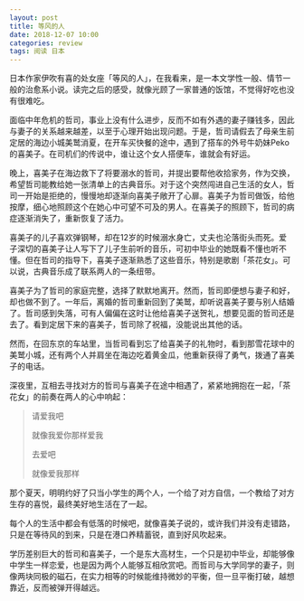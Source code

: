 ```yaml
---
layout: post
title: 等风的人
date: 2018-12-07 10:00
categories: review
tags: 阅读 日本
---
```


日本作家伊吹有喜的处女座「等风的人」，在我看来，是一本文学性一般、情节一般的治愈系小说。读完之后的感受，就像光顾了一家普通的饭馆，不觉得好吃也没有很难吃。

面临中年危机的哲司，事业上没有什么进步，反而不如有外遇的妻子赚钱多，因此与妻子的关系越来越差，以至于心理开始出现问题。于是，哲司请假去了母亲生前定居的海边小城美鹫消夏，在开车买快餐的途中，遇到了搭车的外号牛奶妹Peko的喜美子。在司机们的传说中，谁让这个女人搭便车，谁就会有好运。

晚上，喜美子在海边救下了将要溺水的哲司，并提出要帮他收拾家务，作为交换，希望哲司能教给她一张清单上的古典音乐。对于这个突然闯进自己生活的女人，哲司一开始是拒绝的，慢慢地却逐渐向喜美子敞开了心扉。喜美子为哲司做饭，给他按摩，细心地照顾这个在她心中可望不可及的男人。在喜美子的照顾下，哲司的病症逐渐消失了，重新恢复了活力。

喜美子的儿子喜欢弹钢琴，却在12岁的时候溺水身亡，丈夫也沦落街头而死。爱子深切的喜美子让人写下了儿子生前听的音乐，可初中毕业的她既看不懂也听不懂。但在哲司的指导下，喜美子逐渐熟悉了这些音乐，特别是歌剧「茶花女」。可以说，古典音乐成了联系两人的一条纽带。

喜美子为了哲司的家庭完整，选择了默默地离开。然而，哲司即便想与妻子和好，却也做不到了。一年后，离婚的哲司重新回到了美鹫，却听说喜美子要与别人结婚了。哲司感到失落，可有人偏偏在这时让他给喜美子送贺礼，想要见面的哲司还是去了。看到定居下来的喜美子，哲司除了祝福，没能说出其他的话。

然而，在回东京的车站里，当哲司看到忘了给喜美子的礼物时，看到那雪花球中的美鹫小城，还有两个人并肩坐在海边吃着黄金瓜，他重新获得了勇气，拨通了喜美子的电话。

深夜里，互相去寻找对方的哲司与喜美子在途中相遇了，紧紧地拥抱在一起，「茶花女」的前奏在两人的心中响起：

> 请爱我吧
>
> 就像我爱你那样爱我
>
> 去爱吧
>
> 就像爱我那样

那个夏天，明明约好了只当小学生的两个人，一个给了对方自信，一个教给了对方生存的喜悦，最终美好地生活在了一起。

每个人的生活中都会有低落的时候吧，就像喜美子说的，或许我们并没有走错路，只是在等待风的到来，只是在港口养精蓄锐，直到好风吹起来。

学历差别巨大的哲司和喜美子，一个是东大高材生，一个只是初中毕业，却能够像中学生一样恋爱，也是因为两个人能够互相欣赏吧。而哲司与大学同学的妻子，则像两块同极的磁石，在实力相等的时候能维持微妙的平衡，但一旦平衡打破，越想靠近，反而被弹开得越远。